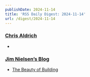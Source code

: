 ```yaml
---
publishDate: 2024-11-14
title: 'RSS Daily Digest: 2024-11-14'
url: /digest/2024-11-14
---
```


### [Chris Aldrich](https://boffosocko.com/)

  * [](https://boffosocko.com/2024/11/13/felted-wool-typewriter-mat/)
  
### [Jim Nielsen’s Blog](https://blog.jim-nielsen.com/)

  * [The Beauty of Building](https://blog.jim-nielsen.com/2024/beauty-of-building/)
  
